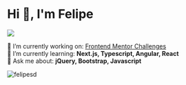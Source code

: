 <h1 align="">Hi 👋, I'm Felipe</h1>

<a href="https://www.linkedin.com/in/felipe-da-silva-damasceno/">
<img src="https://img.shields.io/badge/LinkedIn-0077B5?style=for-the-badge&logo=linkedin&logoColor=white" /> 
</a><br>


🔭 I’m currently working on: <a href="https://www.frontendmentor.io/solutions" target="_blank">Frontend Mentor Challenges</a><br>
🌱 I’m currently learning: <b>Next.js, Typescript, Angular, React</b> <br>
💬 Ask me about: <b>jQuery, Bootstrap, Javascript</b> <br>



<img align="left" 
     src="https://github-readme-stats.vercel.app/api/top-langs?username=felipesd&show_icons=true&locale=en&layout=compact&bg_color=0d1117&text_color=ffffff&title_color=ffffff" 
     alt="felipesd" />
